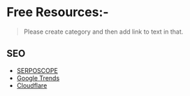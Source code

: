 # Free Resources:- 
> Please create category and then add link to text in that.

## SEO

* [SERPOSCOPE](https://serposcope.serphacker.com/en/)
* [Google Trends](https://trends.google.com/)
* [Cloudflare](https://www.cloudflare.com/)